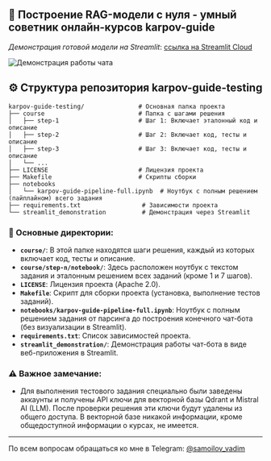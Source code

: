 ## 🤖 Построение RAG-модели с нуля - умный советник онлайн-курсов **karpov-guide**

*Демонстрация готовой модели на Streamlit*: [ссылка на Streamlit Cloud](https://karpov-guide.streamlit.app/)

![Демонстрация работы чата](https://pouch.jumpshare.com/preview/Qm2LH6XuRNZp4-mHfoyaEz22CgULuUP9pR9r_3e_jQmJAQb7VI9RHMUaXE-1slXQGmderJk7RGHj406HJiSvxsXBdXc2RZUWccf67NmFCD0)


## ⚙️ Структура репозитория **karpov-guide-testing**

```
karpov-guide-testing/               # Основная папка проекта
├── course                          # Папка с шагами решения
│   ├── step-1                      # Шаг 1: Включает эталонный код и описание
│   ├── step-2                      # Шаг 2: Включает код, тесты и описание
│   ├── step-3                      # Шаг 3: Включает код, тесты и описание
│   └── ...
├── LICENSE                         # Лицензия проекта
├── Makefile                        # Скрипты сборки
├── notebooks
│   └── karpov-guide-pipeline-full.ipynb  # Ноутбук с полным решением (пайплайном) всего задания
├── requirements.txt                 # Зависимости проекта
└── streamlit_demonstration          # Демонстрация через Streamlit
```

### 📁 Основные директории:
- **`course/`**: В этой папке находятся шаги решения, каждый из которых включает код, тесты и описание.
- **`course/step-n/notebook/`**: Здесь расположен ноутбук с текстом задания и эталонным решением всех заданий (кроме 1 и 7 шагов).
- **`LICENSE`**: Лицензия проекта (Apache 2.0).
- **`Makefile`**: Скрипт для сборки проекта (установка, выполнение тестов заданий).
- **`notebooks/karpov-guide-pipeline-full.ipynb`**: Ноутбук с полным решением задания от парсинга до построения конечного чат-бота (без визуализации в Streamlit).
- **`requirements.txt`**: Список зависимостей проекта.
- **`streamlit_demonstration/`**: Демонстрация работы чат-бота в виде веб-приложения в Streamlit.

### ⚠️ Важное замечание:

* Для выполнения тестового задания специально были заведены аккаунты и получены API ключи для векторной базы Qdrant и Mistral AI (LLM). После проверки решения эти ключи будут удалены из общего доступа. В векторной базе никакой информации, кроме общедоступной информации о курсах, не имеется.

---

По всем вопросам обращаться ко мне в Telegram: [@samoilov_vadim](https://t.me/samoilov_vadim)
